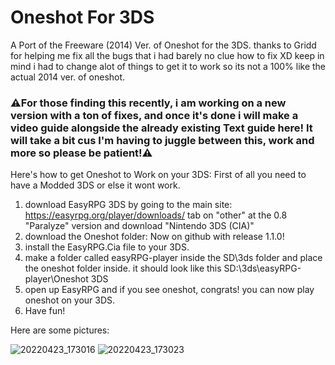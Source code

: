 # Oneshot For 3DS
A Port of the Freeware (2014) Ver. of Oneshot for the 3DS. thanks to Gridd for helping me fix all the bugs that i had barely no clue how to fix XD
keep in mind i had to change alot of things to get it to work so its not a 100% like the actual 2014 ver. of oneshot.

### **⚠️For those finding this recently, i am working on a new version with a ton of fixes, and once it's done i will make a video guide alongside the already existing Text guide here! It will take a bit cus I'm having to juggle between this, work and more so please be patient!⚠️**

Here's how to get Oneshot to Work on your 3DS:
First of all you need to have a Modded 3DS or else it wont work.
1. download EasyRPG 3DS by going to the main site: https://easyrpg.org/player/downloads/
tab on "other" at the 0.8 "Paralyze" version and download "Nintendo 3DS (CIA)"
2. download the Oneshot folder: Now on github with release 1.1.0!
3. install the EasyRPG.Cia file to your 3DS.
4. make a folder called easyRPG-player inside the SD\3ds folder and place
the oneshot folder inside. it should look like this SD:\3ds\easyRPG-player\Oneshot 3DS
5. open up EasyRPG and if you see oneshot, congrats! you can now play
oneshot on your 3DS.
6. Have fun!

Here are some pictures:

![20220423_173016](https://user-images.githubusercontent.com/52892229/164970687-8fb62d7b-2c27-4052-8b53-2405e398f81b.jpg)
![20220423_173023](https://user-images.githubusercontent.com/52892229/164970690-e1432938-1ce9-4be4-b5c8-d800828ad95d.jpg)
